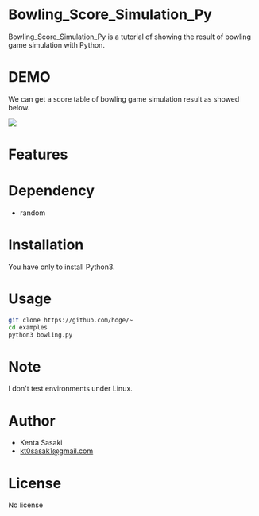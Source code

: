 # Bowling_Score_Simulation_Py

Bowling_Score_Simulation_Py is a tutorial of showing the result of bowling game simulation with Python.

# DEMO

We can get a score table of bowling game simulation result as showed below.

![](https://github.com/Sasaken-coder/bowling/tree/master/sample/score.png)

# Features


#  Dependency

* random

# Installation

You have only to install Python3.

# Usage

```bash
git clone https://github.com/hoge/~
cd examples
python3 bowling.py
```

# Note

I don't test environments under Linux.

# Author

* Kenta Sasaki
* kt0sasak1@gmail.com

# License

No license
